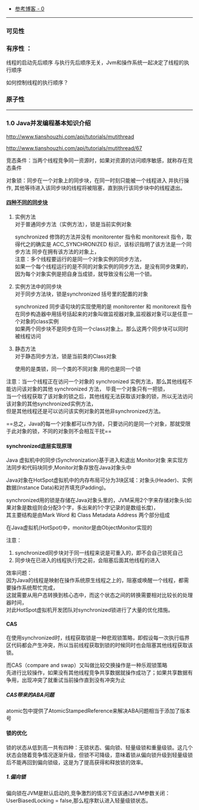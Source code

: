 - [参考博客 - 0](https://blog.csdn.net/cai13070139328/article/details/98874110)
---

### 可见性

### 有序性 ：   
线程的启动先后顺序 与执行先后顺序无关，Jvm和操作系统一起决定了线程的执行顺序

如何控制线程的执行顺序？

### 原子性

---

### 1.0 Java并发编程基本知识介绍
http://www.tianshouzhi.com/api/tutorials/mutithread


http://www.tianshouzhi.com/api/tutorials/mutithread/67

竞态条件：当两个线程竞争同一资源时，如果对资源的访问顺序敏感，就称存在竞态条件

对象锁：同步在一个对象上的同步块，在同一时刻只能被一个线程进入 并执行操作,    其他等待进入该同步块的线程将被阻塞，直到执行该同步块中的线程退出。

#### [四种不同的同步块](https://mp.weixin.qq.com/s?__biz=MzI5MzYzMDAwNw==&mid=2247487657&idx=2&sn=92bf444364a56eda2b64fc3bb3e2a4a7&chksm=ec6e69f1db19e0e7f33c912ac1173769a228a9efec276f772f4fa85e59bbe9421f27e854954b&mpshare=1&scene=1&srcid=&sharer_sharetime=1575244298056&sharer_shareid=40ab0d7d5cfdb4218441d9441c4831a6#rd) 
1. 实例方法     
对于普通同步方法（实例方法），锁是当前实例对象
  
    synchronized 修饰的方法并没有 monitorenter 指令和 monitorexit 指令，取得代之的确实是 ACC_SYNCHRONIZED 标识，该标识指明了该方法是一个同步方法
    同步在拥有该方法的对象上，   
    注意：多个线程要运行的是同一个对象实例的同步方法，   
    如果一个每个线程运行的是不同的对象实例的同步方法，是没有同步效果的，  
    因为每个对象实例是把自身当成锁，就导致没有公用一个锁。
    
2. 实例方法中的同步块    
对于同步方法块，锁是synchronized 括号里的配置的对象
      
    synchronized 同步语句块的实现使用的是 monitorenter 和 monitorexit 指令
    在同步构造器中用括号括起来的对象叫做监视器对象,监视器对象可以是任意一个对象的class实例      
    如果两个同步块不是同步在同一个class对象上。那么这两个同步块可以同时被线程访问
    
3. 静态方法         
对于静态同步方法，锁是当前类的Class对象

    使用的是类锁，同一个类的不同对象 用的也是同一个锁    
    
注意：当一个线程正在访问一个对象的 synchronized 实例方法，那么其他线程不能访问该对象的其他 synchronized 方法，   毕竟一个对象只有一把锁，    
当一个线程获取了该对象的锁之后，其他线程无法获取该对象的锁，所以无法访问该对象的其他synchronized实例方法，     
但是其他线程还是可以访问该实例对象的其他非synchronized方法。
   
==总之，Java的每一个对象都可以作为锁，只要访问的是同一个对象，那就受限于此对象的锁，不同的对象则不会相互干扰==

#### synchronized底层实现原理
Java 虚拟机中的同步(Synchronization)基于进入和退出 Monitor对象 来实现方法同步和代码块同步,Monitor对象存放在Java对象头中

Java对象在HotSpot虚拟机中的内存布局可分为3块区域：对象头(Header)、实例数据(Instance Data)和对齐填充(Padding)。

synchronized用的锁是存储在Java对象头里的，JVM采用2个字来存储对象头(如果对象是数组则会分配3个字，多出来的1个字记录的是数组长度)，    
其主要结构是由Mark Word 和 Class Metadata Address 两个部分组成

在Java虚拟机(HotSpot)中，monitor是由ObjectMonitor实现的

注意： 
1. synchronized同步块对于同一线程来说是可重入的，即不会自己锁死自己
2. 同步块在已进入的线程执行完之前，会阻塞后面其他线程的进入

效率问题：       
因为Java的线程是映射在操作系统原生线程之上的，阻塞或唤醒一个线程，都需要操作系统帮忙完成，     
这就需要从用户态转换到核心态中，而这个状态之间的转换需要相对比较长的处理器时间，        
对此HotSpot虚拟机开发团队对synchronized锁进行了大量的优化措施。


#### CAS
在使用synchronized时，线程获取锁是一种悲观锁策略，即假设每一次执行临界区代码都会产生冲突，所以当前线程获取到锁的时候同时也会阻塞其他线程获取该锁。

而CAS（compare and swap）又叫做比较交换操作是一种乐观锁策略         
先进行比较操作，如果没有其他线程竞争共享数据就操作成功了；如果共享数据有争用，出现冲突了就重试当前操作直到没有冲突为止
##### CAS带来的ABA问题
atomic包中提供了AtomicStampedReference来解决ABA问题相当于添加了版本号

#### 锁的优化
锁的状态从低到高一共有四种：无锁状态、偏向锁、轻量级锁和重量级锁。这几个状态会随着竞争情况逐渐升级，但锁不可降级，意味着锁从偏向锁升级到轻量级锁后不能再回到偏向锁级，这是为了提高获得和释放锁的效率。

##### 1.偏向锁
偏向锁在JVM是默认启动的,竞争激烈的情况下应该通过JVM参数关闭：UserBiasedLocking = false,那么程序默认进入轻量级锁状态。